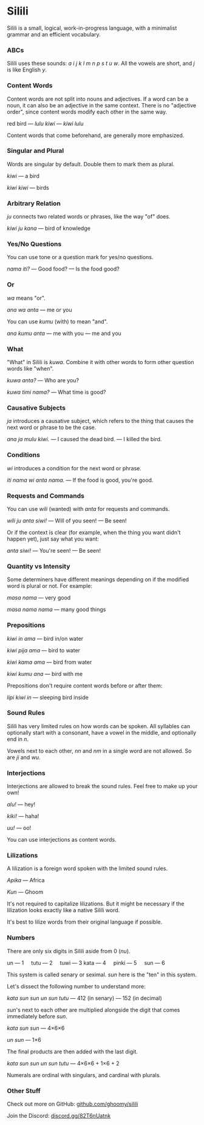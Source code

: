 <!--head-->
<!--link rel="preconnect" href="https://fonts.googleapis.com"-->
<!--link rel="preconnect" href="https://fonts.gstatic.com" crossorigin=""-->
<!--link href="https://fonts.googleapis.com/css2?family=Quicksand:wght@500;700&amp;display=swap" rel="stylesheet"-->
<!--style--
* {font-family: "Quicksand";}
td {vertical-align: top;}
<!--/style-->
<!--/head-->

<!--table style="border-spacing: 1em; table-layout: fixed; width: 100%;"-->
<!--tr-->
<!--td style="width: 100%;"-->

# Silili

Silili is a small, logical, work-in-progress language, with a minimalist grammar and an efficient vocabulary.

### ABCs

Silili uses these sounds: *a i j k l m n p s t u w*. All the vowels are short, and *j* is like English *y*.

### Content Words

Content words are not split into nouns and adjectives. If a word can be a noun, it can also be an adjective in the same context. There is no "adjective order", since content words modify each other in the same way.

red bird — *lulu kiwi* — *kiwi lulu*

Content words that come beforehand, are generally more emphasized.

### Singular and Plural

Words are singular by default. Double them to mark them as plural.

*kiwi* — a bird

*kiwi kiwi* — birds

### Arbitrary Relation

*ju* connects two related words or phrases, like the way "of" does.

*kiwi ju kana* — bird of knowledge

### Yes/No Questions

You can use tone or a question mark for yes/no questions.

*nama iti?* — Good food? — Is the food good?

<!--/td-->
<!--td style="width: 100%;"-->

### Or

*wa* means "or".

*ana wa anta* — me or you

You can use *kumu* (with) to mean "and".

*ana kumu anta* — me with you — me and you

### What

"What" in Silili is *kuwa*. Combine it with other words to form other question words like "when".

*kuwa anta?* — Who are you?

*kuwa timi nama?* — What time is good?

### Causative Subjects

*ja* introduces a causative subject, which refers to the thing that causes the next word or phrase to be the case.

*ana ja mulu kiwi.* — I caused the dead bird. — I killed the bird.

### Conditions

*wi* introduces a condition for the next word or phrase.

*iti nama wi anta nama.* — If the food is good, you're good.

### Requests and Commands

You can use *wili* (wanted) with *anta* for requests and commands.

*wili ju anta siwi!* — Will of you seen! — Be seen!

Or if the context is clear (for example, when the thing you want didn't happen yet), just say what you want:

*anta siwi!* — You're seen! — Be seen!

<!--/td-->
<!--td style="width: 100%;"-->

### Quantity vs Intensity

Some determiners have different meanings depending on if the modified word is plural or not. For example:

*masa nama* — very good

*masa nama nama* — many good things

### Prepositions

*kiwi in ama* — bird in/on water

*kiwi pija ama* — bird to water

*kiwi kama ama* — bird from water

*kiwi kumu ana* — bird with me

Prepositions don't require content words before or after them:

*lipi kiwi in* — sleeping bird inside

### Sound Rules

Silili has very limited rules on how words can be spoken. All syllables can optionally start with a consonant, have a vowel in the middle, and optionally end in *n*.

Vowels next to each other, *nn* and *nm* in a single word are not allowed. So are *ji* and *wu*.

### Interjections

Interjections are allowed to break the sound rules. Feel free to make up your own!

*alu!* — hey!

*kiki!* — haha!

*uu!* — oo!

You can use interjections as content words.

<!--/td-->
<!--td style="width: 100%;"-->

### Lilizations

A lilization is a foreign word spoken with the limited sound rules.

*Apika* — Africa

*Kun* — Ghoom

It's not required to capitalize lilizations. But it might be necessary if the lilization looks exactly like a native Silili word.

It's best to lilize words from their original language if possible.

### Numbers

There are only six digits in Silili aside from 0 (*nu*).

un — 1 &nbsp;&nbsp;&nbsp; tutu — 2 &nbsp;&nbsp;&nbsp; tuwi — 3
kata — 4 &nbsp;&nbsp;&nbsp; pinki — 5 &nbsp;&nbsp;&nbsp; sun — 6

This system is called senary or seximal. *sun* here is the "ten" in this system.

Let's dissect the following number to understand more:

*kata sun sun un sun tutu* — 412 (in senary) — 152 (in decimal)

*sun*'s next to each other are multiplied alongside the digit that comes immediately before *sun*.

*kata sun sun* — 4×6×6

*un sun* — 1×6

The final products are then added with the last digit.

*kata sun sun un sun tutu* — 4×6×6 + 1×6 + 2

Numerals are ordinal with singulars, and cardinal with plurals.

### Other Stuff

Check out more on GitHub: [github.com/ghoomy/silili](https://github.com/ghoomy/silili)

Join the Discord: [discord.gg/82T6nUatnk](https://discord.gg/82T6nUatnk)

<!--/td-->
<!--/tr-->
<!--/table-->
